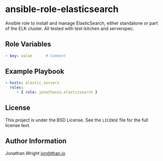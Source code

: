 # ansible-role-elasticsearch

Ansible role to install and manage ElasticSearch, either standalone or part of the ELK cluster. All tested with test-kitchen and serverspec.

## Role Variables

```yaml
- key: value      # Comment
```

## Example Playbook

```yaml
- hosts: elastic_servers
  roles:
     - { role: jonathanio.elasticsearch }
```

## License

This project is under the BSD License. See the `LICENSE` file for the full license text.

## Author Information

Jonathan Wright <jon@than.io>
